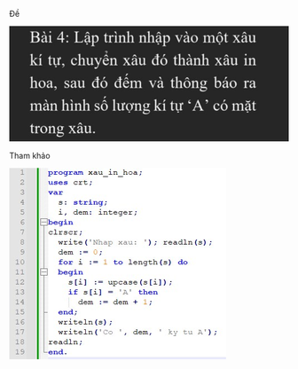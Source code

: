 Đề

![pic_de](https://github.com/NghiLaam/BaiTap_TinHocPhoThongPascalPPython/blob/master/BaiTapXauInHoaTimKyTuA/TruongViDe.jpg
)

Tham khảo

![pic_giai](https://github.com/NghiLaam/BaiTap_TinHocPhoThongPascalPPython/blob/master/BaiTapXauInHoaTimKyTuA/TruongViGiai.jpg)
